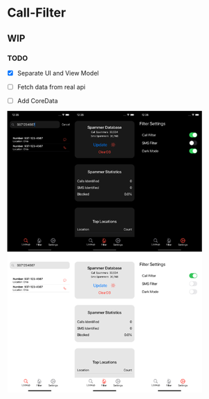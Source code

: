 # Call-Filter

## WIP

### TODO
- [x] Separate UI and View Model
- [ ] Fetch data from real api
- [ ] Add CoreData


<img src="https://github.com/ghmanoj/Call-Filter/blob/727ae6e41eab748f7554cb81c7318de3f823d374/demo/lookup_darkmode.png" width=150 align=left><img src="https://github.com/ghmanoj/Call-Filter/blob/727ae6e41eab748f7554cb81c7318de3f823d374/demo/filter_darkmode.png" width=150 align=left><img src="https://github.com/ghmanoj/Call-Filter/blob/727ae6e41eab748f7554cb81c7318de3f823d374/demo/settings_darkmode.png" width=150 align=left>

<img src="https://github.com/ghmanoj/Call-Filter/blob/727ae6e41eab748f7554cb81c7318de3f823d374/demo/lookup_lightmode.png" width=150 align=left><img src="https://github.com/ghmanoj/Call-Filter/blob/727ae6e41eab748f7554cb81c7318de3f823d374/demo/filter_lightmode.png" width=150 align=left><img src="https://github.com/ghmanoj/Call-Filter/blob/727ae6e41eab748f7554cb81c7318de3f823d374/demo/settings_lightmode.png" width=150 align=left>
